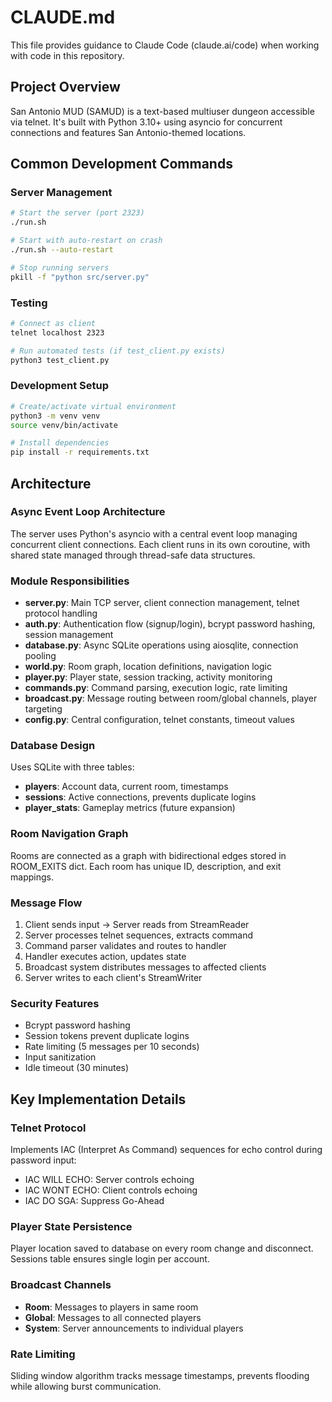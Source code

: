 # CLAUDE.md

This file provides guidance to Claude Code (claude.ai/code) when working with code in this repository.

## Project Overview

San Antonio MUD (SAMUD) is a text-based multiuser dungeon accessible via telnet. It's built with Python 3.10+ using asyncio for concurrent connections and features San Antonio-themed locations.

## Common Development Commands

### Server Management
```bash
# Start the server (port 2323)
./run.sh

# Start with auto-restart on crash
./run.sh --auto-restart

# Stop running servers
pkill -f "python src/server.py"
```

### Testing
```bash
# Connect as client
telnet localhost 2323

# Run automated tests (if test_client.py exists)
python3 test_client.py
```

### Development Setup
```bash
# Create/activate virtual environment
python3 -m venv venv
source venv/bin/activate

# Install dependencies
pip install -r requirements.txt
```

## Architecture

### Async Event Loop Architecture
The server uses Python's asyncio with a central event loop managing concurrent client connections. Each client runs in its own coroutine, with shared state managed through thread-safe data structures.

### Module Responsibilities
- **server.py**: Main TCP server, client connection management, telnet protocol handling
- **auth.py**: Authentication flow (signup/login), bcrypt password hashing, session management
- **database.py**: Async SQLite operations using aiosqlite, connection pooling
- **world.py**: Room graph, location definitions, navigation logic
- **player.py**: Player state, session tracking, activity monitoring
- **commands.py**: Command parsing, execution logic, rate limiting
- **broadcast.py**: Message routing between room/global channels, player targeting
- **config.py**: Central configuration, telnet constants, timeout values

### Database Design
Uses SQLite with three tables:
- **players**: Account data, current room, timestamps
- **sessions**: Active connections, prevents duplicate logins
- **player_stats**: Gameplay metrics (future expansion)

### Room Navigation Graph
Rooms are connected as a graph with bidirectional edges stored in ROOM_EXITS dict. Each room has unique ID, description, and exit mappings.

### Message Flow
1. Client sends input → Server reads from StreamReader
2. Server processes telnet sequences, extracts command
3. Command parser validates and routes to handler
4. Handler executes action, updates state
5. Broadcast system distributes messages to affected clients
6. Server writes to each client's StreamWriter

### Security Features
- Bcrypt password hashing
- Session tokens prevent duplicate logins
- Rate limiting (5 messages per 10 seconds)
- Input sanitization
- Idle timeout (30 minutes)

## Key Implementation Details

### Telnet Protocol
Implements IAC (Interpret As Command) sequences for echo control during password input:
- IAC WILL ECHO: Server controls echoing
- IAC WONT ECHO: Client controls echoing
- IAC DO SGA: Suppress Go-Ahead

### Player State Persistence
Player location saved to database on every room change and disconnect. Sessions table ensures single login per account.

### Broadcast Channels
- **Room**: Messages to players in same room
- **Global**: Messages to all connected players
- **System**: Server announcements to individual players

### Rate Limiting
Sliding window algorithm tracks message timestamps, prevents flooding while allowing burst communication.